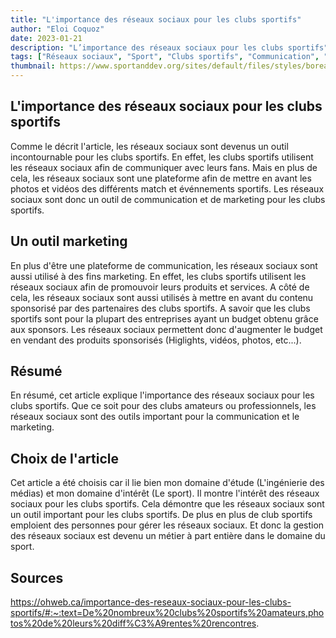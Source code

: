 ```yaml
---
title: "L'importance des réseaux sociaux pour les clubs sportifs"
author: "Eloi Coquoz"
date: 2023-01-21
description: "L’importance des réseaux sociaux pour les clubs sportifs"
tags: ["Réseaux sociaux", "Sport", "Clubs sportifs", "Communication", "Marketing"]
thumbnail: https://www.sportanddev.org/sites/default/files/styles/borealis_spor_16_9_cropped_default_style_respondlarge/public/media/social_media_sportanddev.jpg?itok=YWbn2F9o
---
```


## L'importance des réseaux sociaux pour les clubs sportifs
Comme le décrit l'article, les réseaux sociaux sont devenus un outil incontournable pour les clubs sportifs. En effet, les clubs sportifs utilisent les réseaux sociaux afin de communiquer avec leurs fans. Mais en plus de cela, les réseaux sociaux sont une plateforme afin de mettre en avant les photos et vidéos des différents match et événnements sportifs. Les réseaux sociaux sont donc un outil de communication et de marketing pour les clubs sportifs.

## Un outil marketing
En plus d'être une plateforme de communication, les réseaux sociaux sont aussi utilisé à des fins marketing. En effet, les clubs sportifs utilisent les réseaux sociaux afin de promouvoir leurs produits et services. A côté de cela, les réseaux sociaux sont aussi utilisés à mettre en avant du contenu sponsorisé par des partenaires des clubs sportifs. A savoir que les clubs sportifs sont pour la plupart des entreprises ayant un budget obtenu grâce aux sponsors. Les réseaux sociaux permettent donc d'augmenter le budget en vendant des produits sponsorisés (Higlights, vidéos, photos, etc...).


## Résumé
En résumé, cet article explique l'importance des réseaux sociaux pour les clubs sportifs. Que ce soit pour des clubs amateurs ou professionnels, les réseaux sociaux sont des outils important pour la communication et le marketing.

## Choix de l'article
Cet article a été choisis car il lie bien mon domaine d'étude (L'ingénierie des médias) et mon domaine d'intérêt (Le sport). Il montre l'intérêt des réseaux sociaux pour les clubs sportifs. Cela démontre que les réseaux sociaux sont un outil important pour les clubs sportifs. De plus en plus de club sportifs emploient des personnes pour gérer les réseaux sociaux. Et donc la gestion des réseaux sociaux est devenu un métier à part entière dans le domaine du sport. 

## Sources
https://ohweb.ca/importance-des-reseaux-sociaux-pour-les-clubs-sportifs/#:~:text=De%20nombreux%20clubs%20sportifs%20amateurs,photos%20de%20leurs%20diff%C3%A9rentes%20rencontres.


